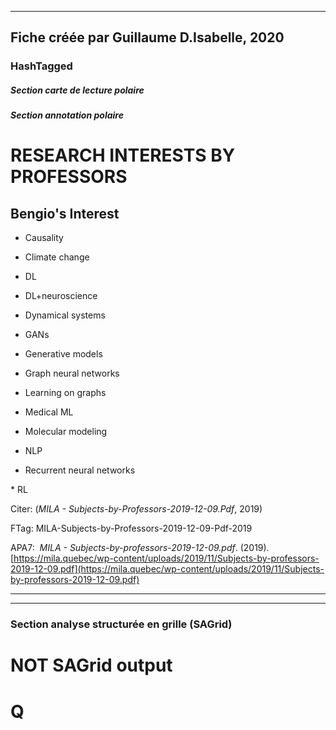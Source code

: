 
----
Fiche créée par Guillaume D.Isabelle, 2020 
---- 

### HashTagged 


##### Section carte de lecture polaire
##### Section annotation polaire
RESEARCH INTERESTS BY PROFESSORS
================================



Bengio's Interest
-----------------

  

* Causality 

* Climate change 

* DL 

* DL+neuroscience 

* Dynamical systems 

* GANs 

* Generative models 

* Graph neural networks 

* Learning on graphs 

* Medical ML 

* Molecular modeling 

* NLP 

* Recurrent neural networks 

\* RL



Citer: (_MILA - Subjects-by-Professors-2019-12-09.Pdf_, 2019)

FTag: MILA-Subjects-by-Professors-2019-12-09-Pdf-2019

APA7:  _MILA - Subjects-by-professors-2019-12-09.pdf_. (2019). [https://mila.quebec/wp-content/uploads/2019/11/Subjects-by-professors-2019-12-09.pdf](https://mila.quebec/wp-content/uploads/2019/11/Subjects-by-professors-2019-12-09.pdf)






----

----



### Section analyse structurée en grille (SAGrid)


# NOT SAGrid output

# Q

